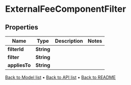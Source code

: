 

# ExternalFeeComponentFilter


## Properties

| Name | Type | Description | Notes |
|------------ | ------------- | ------------- | -------------|
|**filterId** | **String** |  |  |
|**filter** | **String** |  |  |
|**appliesTo** | **String** |  |  |



[Back to Model list](../README.md#documentation-for-models) &#8226; [Back to API list](../README.md#documentation-for-api-endpoints) &#8226; [Back to README](../README.md)


